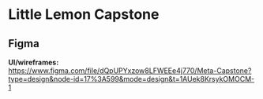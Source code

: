 # Little Lemon Capstone
## Figma
**UI/wireframes:**
https://www.figma.com/file/dQpUPYxzow8LFWEEe4j770/Meta-Capstone?type=design&node-id=17%3A599&mode=design&t=1AUek8KrsykOMOCM-1
